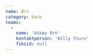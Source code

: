 ```yaml
---
name: Ørn
category: barn
teams:
  -
    name: 'Askøy Ørn'
    kontaktperson: 'Willy Sture'
    fiksid: null
---
```

